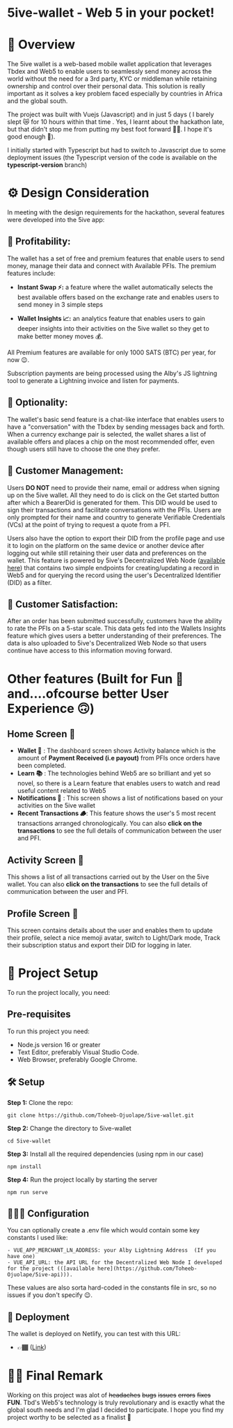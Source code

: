 # 5ive-wallet - Web 5 in your pocket!

# 💸 Overview
The 5ive wallet is a web-based mobile wallet application that leverages Tbdex and Web5 to enable users to seamlessly send money across the world without the need for a 3rd party, KYC or middleman while retaining ownership and control over their personal data. This solution is really important as it solves a key problem faced especially by countries in Africa and the global south. 

The project was built with Vuejs (Javascript) and in just 5 days ( I barely slept 😿 for 10 hours within that time . Yes, I learnt about the hackathon late, but that didn't stop me from putting my best foot forward ✊🏾. I hope it's good enough 🥺). 

I initially started with Typescript but had to switch to Javascript due to some deployment issues (the Typescript version of the code is available on the **typescript-version** branch)

# ⚙️ Design Consideration
In meeting with the design requirements for the hackathon, several features were developed into the 5ive app: 

## 🤑 Profitability:
The wallet has a set of free and premium features that enable users to send money, manage their data and connect with Available PFIs. The premium features include:

- **Instant Swap ⚡️:** a feature where the wallet automatically selects the best available offers based on the exchange rate and enables users to send money in 3 simple steps
  
- **Wallet Insights 📈:** an analytics feature that enables users to gain deeper insights into their activities on the 5ive wallet so they get to make better money moves 💰.

All Premium features are available for only 1000 SATS (BTC) per year, for now 😉. 

Subscription payments are being processed using the Alby's JS lightning tool to generate a Lightning invoice and listen for payments. 

## 🤔 Optionality:
The wallet's basic send feature is a chat-like interface that enables users to have a "conversation" with the Tbdex by sending messages back and forth. When a currency exchange pair is selected, the wallet shares a list of available offers and places a chip on the most recommended offer, even though users still have to choose the one they prefer. 

## 👤 Customer Management:
Users **DO NOT** need to provide their name, email or address when signing up on the 5ive wallet. All they need to do is click on the Get started button after which a BearerDid is generated for them. This DID would be used to sign their transactions and facilitate conversations with the PFIs. Users are only prompted for their name and country to generate Verifiable Credentials (VCs) at the point of trying to request a quote from a PFI. 

Users also have the option to export their DID from the profile page and use it to login on the platform on the same device or another device after logging out while still retaining their user data and preferences on the wallet. This feature is powered by 5ive's Decentralized Web Node ([available here](https://github.com/Toheeb-Ojuolape/5ive-api)) that contains two simple endpoints for creating/updating a record in Web5 and for querying the record using the user's Decentralized Identifier (DID) as a filter.

## 🌟 Customer Satisfaction:
After an order has been submitted successfully, customers have the ability to rate the PFIs on a 5-star scale. This data gets fed into the Wallets Insights feature which gives users a better understanding of their preferences. The data is also uploaded to 5ive's Decentralized Web Node so that users continue have access to this information moving forward. 


# Other features (Built for Fun 🥳 and....ofcourse better User Experience 🙃)

## Home Screen 🏡
- **Wallet 🪪** : The dashboard screen shows Activity balance which is the amount of **Payment Received (i.e payout)** from PFIs once orders have been completed.
- **Learn 📚** : The technologies behind Web5 are so brilliant and yet so novel, so there is a Learn feature that enables users to watch and read useful content related to Web5
- **Notifications 🔔** : This screen shows a list of notifications based on your activities on the 5ive wallet
- **Recent Transactions 🪵**: This feature shows the user's 5 most recent transactions arranged chronologically. You can also **click on the transactions** to see the full details of communication between the user and PFI. 

## Activity Screen 🥏
This shows a list of all transactions carried out by the User on the 5ive wallet. You can also **click on the transactions** to see the full details of communication between the user and PFI. 

## Profile Screen 👤
This screen contains details about the user and enables them to update their profile, select a nice memoji avatar, switch to Light/Dark mode, Track their subscription status and export their DID for logging in later. 


# 🚦 Project Setup
To run the project locally, you need:

## Pre-requisites
To run this project you need:

- Node.js version 16 or greater
- Text Editor, preferably Visual Studio Code.
- Web Browser,  preferably Google Chrome.

## 🛠️ Setup
**Step 1:**  Clone the repo:
```
git clone https://github.com/Toheeb-Ojuolape/5ive-wallet.git
```
**Step 2:**  Change the directory to 5ive-wallet
```
cd 5ive-wallet
```
**Step 3:** Install all the required dependencies (using npm in our case)
```
npm install
```
**Step 4:** Run the project locally by starting the server
```
npm run serve
```
## 👨🏾‍💻 Configuration
You can optionally create a .env file which would contain some key constants I used like:

```
- VUE_APP_MERCHANT_LN_ADDRESS: your Alby Lightning Address  (If you have one)
- VUE_API_URL: the API URL for the Decentralized Web Node I developed for the project (([available here](https://github.com/Toheeb-Ojuolape/5ive-api))).
```

These values are also sorta hard-coded in the constants file in src, so no issues if you don't specify 😉.

## 🔗 Deployment
The wallet is deployed on Netlify, you can test with this URL:

- 👉🏾 ([Link](https://5ive.netlify.app))


# 👋🏽 Final Remark 
Working on this project was alot of ~~headaches~~ ~~bugs~~ ~~issues~~ ~~errors~~ ~~fixes~~ **FUN**. Tbd's Web5's technology is truly revolutionary and is exactly what the global south needs and I'm glad I decided to participate. I hope you find my project worthy to be selected as a finalist 🥺
